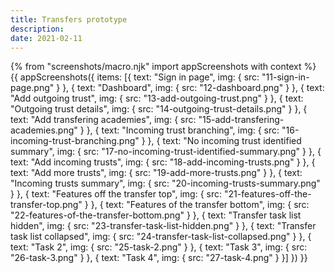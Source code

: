 ```yaml
---
title: Transfers prototype
description:
date: 2021-02-11
---
```

{% from "screenshots/macro.njk" import appScreenshots with context %}
{{ appScreenshots({
  items: [{
      text: "Sign in page",
      img: { src: "11-sign-in-page.png" }
    }, {
      text: "Dashboard",
      img: { src: "12-dashboard.png" }
    }, {
      text: "Add outgoing trust",
      img: { src: "13-add-outgoing-trust.png" }
    }, {
      text: "Outgoing trust details",
      img: { src: "14-outgoing-trust-details.png" }
    }, {
      text: "Add transfering academies",
      img: { src: "15-add-transfering-academies.png" }
    }, {
      text: "Incoming trust branching",
      img: { src: "16-incoming-trust-branching.png" }
    }, {
      text: "No incoming trust identified summary",
      img: { src: "17-no-incoming-trust-identified-summary.png" }
    }, {
      text: "Add incoming trusts",
      img: { src: "18-add-incoming-trusts.png" }
    }, {
      text: "Add more trusts",
      img: { src: "19-add-more-trusts.png" }
    }, {
      text: "Incoming trusts summary",
      img: { src: "20-incoming-trusts-summary.png" }
    }, {
      text: "Features off the transfer top",
      img: { src: "21-features-off-the-transfer-top.png" }
    }, {
      text: "Features of the transfer bottom",
      img: { src: "22-features-of-the-transfer-bottom.png" }
    }, {
      text: "Transfer task list hidden",
      img: { src: "23-transfer-task-list-hidden.png" }
    }, {
      text: "Transfer task list collapsed",
      img: { src: "24-transfer-task-list-collapsed.png" }
    }, {
      text: "Task 2",
      img: { src: "25-task-2.png" }
    }, {
      text: "Task 3",
      img: { src: "26-task-3.png" }
    }, {
      text: "Task 4",
      img: { src: "27-task-4.png" }
    }]
}) }}
